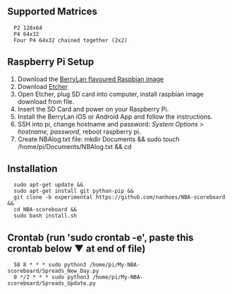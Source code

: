 ## Supported Matrices
      P2 128x64
      P4 64x32
      Four P4 64x32 chained together (2x2)

## Raspberry Pi Setup
1. Download the [BerryLan flavoured Raspbian image](https://downloads.nymea.io/images/berrylan/)
2. Download [Etcher](https://www.balena.io/etcher/)
3. Open Etcher, plug SD card into computer, install raspbian image download from file.
4. Insert the SD Card and power on your Raspberry Pi.
5. Install the BerryLan iOS or Android App and follow the instructions.
6. SSH into pi, change hostname and password: *System Options > hostname, password*, reboot raspberry pi.
7. Create NBAlog.txt file: mkdir Documents && sudo touch /home/pi/Documents/NBAlog.txt && cd

## Installation
      sudo apt-get update &&
      sudo apt-get install git python-pip &&
      git clone -b experimental https://github.com/nanhoes/NBA-scoreboard &&
      cd NBA-scoreboard &&
      sudo bash install.sh

## Crontab (run 'sudo crontab -e', paste this crontab below ▼ at end of file)
      58 8 * * * sudo python3 /home/pi/My-NBA-scoreboard/Spreads_New_Day.py
      0 */2 * * * sudo python3 /home/pi/My-NBA-scoreboard/Spreads_Update.py
